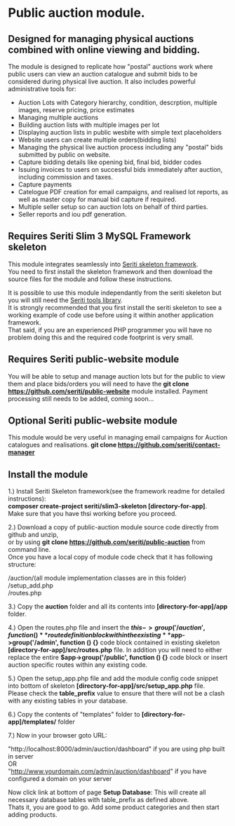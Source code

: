 # Public auction module. 

## Designed for managing physical auctions combined with online viewing and bidding.

The module is designed to replicate how "postal" auctions work where public users can view an auction catalogue and submit bids to be considered during physical live auction.
It also includes powerful administrative tools for:

- Auction Lots with Category hierarchy, condition, descrption, multiple images, reserve pricing, price estimates
- Managing multiple auctions
- Building auction lists with multiple images per lot
- Displaying auction lists in public wesbite with simple text placeholders
- Website users can create multiple orders(bidding lists)
- Managing the physical live auction process including any "postal" bids submitted by public on website.
- Capture bidding details like opening bid, final bid, bidder codes
- Issuing invoices to users on successful bids immediately after auction, including commission and taxes.
- Capture payments
- Catelogue PDF creation for email campaigns, and realised lot reports, as well as master copy for manual bid capture if required.
- Multiple seller setup so can auction lots on behalf of third parties.
- Seller reports and iou pdf generation. 


## Requires Seriti Slim 3 MySQL Framework skeleton

This module integrates seamlessly into [Seriti skeleton framework](https://github.com/seriti/slim3-skeleton).  
You need to first install the skeleton framework and then download the source files for the module and follow these instructions.

It is possible to use this module independantly from the seriti skeleton but you will still need the [Seriti tools library](https://github.com/seriti/tools).  
It is strongly recommended that you first install the seriti skeleton to see a working example of code use before using it within another application framework.  
That said, if you are an experienced PHP programmer you will have no problem doing this and the required code footprint is very small.  

## Requires Seriti public-website module

You will be able to setup and manage auction lots but for the public to view them and place bids/orders you will need to have the **git clone https://github.com/seriti/public-website**
module installed. Payment processing still needs to be added, coming soon...

## Optional Seriti public-website module

This module would be very useful in managing email campaigns for Auction catalogues and realisations. **git clone https://github.com/seriti/contact-manager**

## Install the module

1.) Install Seriti Skeleton framework(see the framework readme for detailed instructions):   
    **composer create-project seriti/slim3-skeleton [directory-for-app]**.   
    Make sure that you have thsi working before you proceed.

2.) Download a copy of public-auction module source code directly from github and unzip,  
or by using **git clone https://github.com/seriti/public-auction** from command line.  
Once you have a local copy of module code check that it has following structure:

/auction/(all module implementation classes are in this folder)  
/setup_add.php  
/routes.php  

3.) Copy the **auction** folder and all its contents into **[directory-for-app]/app** folder.

4.) Open the routes.php file and insert the **$this->group('/auction', function (){}** route definition block
within the existing  **$app->group('/admin', function () {}** code block contained in existing skeleton **[directory-for-app]/src/routes.php** file.
In addition you will need to either replace the entire **$app->group('/public', function () {}** code block or insert auction specific routes within any existing code.

5.) Open the setup_app.php file and  add the module config code snippet into bottom of skeleton **[directory-for-app]/src/setup_app.php** file.  
Please check the **table_prefix** value to ensure that there will not be a clash with any existing tables in your database.

6.) Copy the contents of "templates" folder to **[directory-for-app]/templates/** folder
 
7.) Now in your browser goto URL:  

"http://localhost:8000/admin/auction/dashboard" if you are using php built in server  
OR  
"http://www.yourdomain.com/admin/auction/dashboard" if you have configured a domain on your server  

Now click link at bottom of page **Setup Database**: This will create all necessary database tables with table_prefix as defined above.  
Thats it, you are good to go. Add some product categories and then start adding products.

